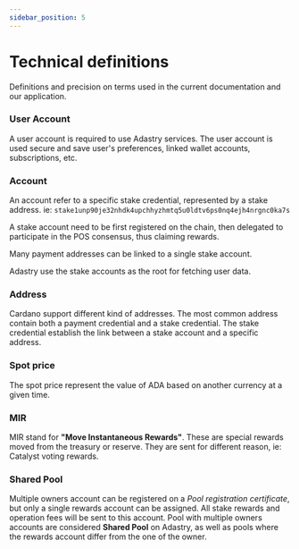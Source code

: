 ```yaml
---
sidebar_position: 5
---
```


# Technical definitions

Definitions and precision on terms used in the current documentation and our application.

### User Account

A user account is required to use Adastry services. The user account is used secure and save
user's preferences, linked wallet accounts, subscriptions, etc.

### Account

An account refer to a specific stake credential, represented by a stake address.
ie: `stake1unp90je32nhdk4upchhyzhmtq5u0ldtv6ps0nq4ejh4nrgnc0ka7s` 

A stake account need to be first registered on the chain, then delegated to participate
in the POS consensus, thus claiming rewards.

Many payment addresses can be linked to a single stake account.

Adastry use the stake accounts as the root for fetching user data.

### Address

Cardano support different kind of addresses. The most common address contain both a payment
credential and a stake credential. The stake credential establish the link between a stake account
and a specific address.

### Spot price

The spot price represent the value of ADA based on another currency at a given time.

### MIR

MIR stand for **"Move Instantaneous Rewards"**. These are special rewards moved from the treasury or reserve.
They are sent for different reason, ie: Catalyst voting rewards.

### Shared Pool

Multiple owners account can be registered on a *Pool registration certificate*, but only a single rewards account
can be assigned. All stake rewards and operation fees will be sent to this account. Pool with multiple owners
accounts are considered **Shared Pool** on Adastry, as well as pools where the rewards account differ from the one
of the owner.

